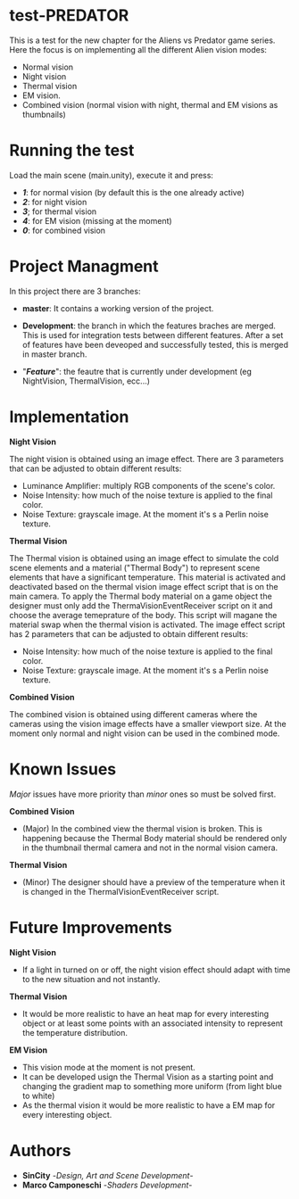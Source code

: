 # test-PREDATOR
This is a test for the new chapter for the Aliens vs Predator game series. Here the focus is on implementing all the different Alien vision modes:
* Normal vision
* Night vision
* Thermal vision
* EM vision.
* Combined vision (normal vision with night, thermal and EM visions as thumbnails)
# Running the test
Load the main scene (main.unity), execute it and press:
* ***1***: for normal vision (by default this is the one already active)
* ***2***: for night vision
* ***3***; for thermal vision
* ***4***: for EM vision (missing at the moment)
* ***0***: for combined vision
# Project Managment
In this project there are 3 branches:
* **master**: It contains a working version of the project.

* **Development**: the branch in which the features braches are merged. This is used for integration tests between different features. After a set of features have been deveoped and successfully tested, this is merged in master branch.

* "***Feature***": the feautre that is currently under development (eg NightVision, ThermalVision, ecc...)

# Implementation
**Night Vision**

The night vision is obtained using an image effect. There are 3 parameters that can be adjusted to obtain different results:
* Luminance Amplifier: multiply RGB components of the scene's color.
* Noise Intensity: how much of the noise texture is applied to the final color.
* Noise Texture: grayscale image. At the moment it's s a Perlin noise texture.

**Thermal Vision**

The Thermal vision is obtained using an image effect to simulate the cold scene elements and a material ("Thermal Body") to represent scene elements that have a significant temperature. This material is activated and deactivated based on the thermal vision image effect script that is on the main camera. To apply the Thermal body material on a game object the designer must only add the ThermaVisionEventReceiver script on it and choose the average temeprature of the body. This script will magane the material swap when the thermal vision is activated.
The image effect script has 2 parameters that can be adjusted to obtain different results:
* Noise Intensity: how much of the noise texture is applied to the final color.
* Noise Texture: grayscale image. At the moment it's s a Perlin noise texture.

**Combined Vision**

The combined vision is obtained using different cameras where the cameras using the vision image effects have a smaller viewport size.
At the moment only normal and night vision can be used in the combined mode.

# Known Issues
*Major* issues have more priority than *minor* ones so must be solved first.

**Combined Vision**

* (Major) In the combined view the thermal vision is broken. This is happening because the Thermal Body material should be rendered only in the thumbnail thermal camera and not in the normal vision camera.

**Thermal Vision**

* (Minor) The designer should have a preview of the temperature when it is changed in the ThermalVisionEventReceiver script.

# Future Improvements
**Night Vision**

* If a light in turned on or off, the night vision effect should adapt with time to the new situation and not instantly.

**Thermal Vision**

* It would be more realistic to have an heat map for every interesting object or at least some points with an associated intensity to represent the temperature distribution.

**EM Vision**

* This vision mode at the moment is not present.
* It can be developed usign the Thermal Vision as a starting point and changing the gradient map to something more uniform (from light blue to white)
* As the thermal vision it would be more realistic to have a EM map for every interesting object.

# Authors
* **SinCity** -*Design, Art and Scene Development*-
* **Marco Camponeschi** -*Shaders Development*-
